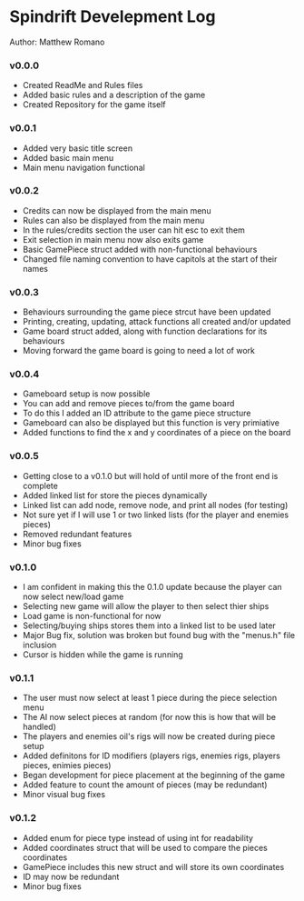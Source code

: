# Spindrift Develepment Log

Author: Matthew Romano

### v0.0.0
- Created ReadMe and Rules files
- Added basic rules and a description of the game
- Created Repository for the game itself

### v0.0.1
- Added very basic title screen
- Added basic main menu
- Main menu navigation functional

### v0.0.2
- Credits can now be displayed from the main menu
- Rules can also be displayed from the main menu
- In the rules/credits section the user can hit esc to exit them
- Exit selection in main menu now also exits game
- Basic GamePiece struct added with non-functional behaviours
- Changed file naming convention to have capitols at the start of their names

### v0.0.3
- Behaviours surrounding the game piece strcut have been updated
- Printing, creating, updating, attack functions all created and/or updated
- Game board struct added, along with function declarations for its behaviours
- Moving forward the game board is going to need a lot of work

### v0.0.4
- Gameboard setup is now possible
- You can add and remove pieces to/from the game board
- To do this I added an ID attribute to the game piece structure
- Gameboard can also be displayed but this function is very primiative
- Added functions to find the x and y coordinates of a piece on the board

### v0.0.5
- Getting close to a v0.1.0 but will hold of until more of the front end is complete
- Added linked list for store the pieces dynamically
- Linked list can add node, remove node, and print all nodes (for testing)
- Not sure yet if I will use 1 or two linked lists (for the player and enemies pieces)
- Removed redundant features
- Minor bug fixes

### v0.1.0
- I am confident in making this the 0.1.0 update because the player can now select new/load game
- Selecting new game will allow the player to then select thier ships
- Load game is non-functional for now
- Selecting/buying ships stores them into a linked list to be used later
- Major Bug fix, solution was broken but found bug with the "menus.h" file inclusion
- Cursor is hidden while the game is running

### v0.1.1
- The user must now select at least 1 piece during the piece selection menu
- The AI now select pieces at random (for now this is how that will be handled)
- The players and enemies oil's rigs will now be created during piece setup
- Added definitons for ID modifiers (players rigs, enemies rigs, players pieces, enimies pieces)
- Began development for piece placement at the beginning of the game
- Added feature to count the amount of pieces (may be redundant)
- Minor visual bug fixes

### v0.1.2
- Added enum for piece type instead of using int for readability
- Added coordinates struct that will be used to compare the pieces coordinates
- GamePiece includes this new struct and will store its own coordinates
- ID may now be redundant
- Minor bug fixes

